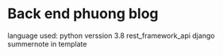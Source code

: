 # Back end phuong blog
language used: python verssion 3.8
rest_framework_api django
summernote in template
